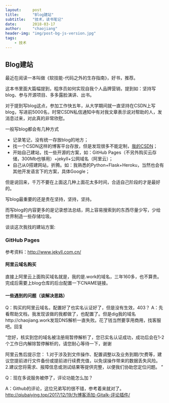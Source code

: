 ```yaml
---
layout:     post
title:      "Blog建站"
subtitle:   "技术，读书笔记"
date:       2018-03-17
author:     "chaojiang"
header-img: "img/post-bg-js-version.jpg"
tags:
    - 技术
---
```


## Blog建站

最近在阅读一本叫做《软技能-代码之外的生存指南》，好书，推荐。

这本书里面大篇幅提到，程序员如何实现自我个人品牌营销，提到如：坚持写blog、参与开源项目、多多露脸演讲、出书。

对于提到写blog这点，参加工作快五年，从大学期间就一直坚持在CSDN上写blog，写进前5000名，时常CSDN私信通知中有对我文章表示说对帮助的人，发消息过来，对此真的非常欣慰。

一般写blog都会有几种方式

- 记录笔记，没有统一存放blog的地方；
- 找一个CSDN这样的博客平台存放，但是发现很多不能定制，[我的CSDN](http://blog.csdn.net/g19920917)；
- 开始自己建站，找一些开源的方案，如：GitHub Pages（不另外购买云存储，300Mb也够用）+jekyll+公网域名（阿里云）；
- 自己从0搭建网站，折腾。如：我熟悉的Python+Flask+Heroku，当然也会有其他开发语言下的方案，具体Google；

但是说回来，千万不要在上面这几种上面花太多时间，合适自己阶段的才是最好的。

写blog最重要的还是贵在坚持，坚持，坚持。

而写blog的内容更多的是记录想法总结，网上容易搜索到的东西尽量少写，少给世界制造一些存储垃圾。

谈谈这次我找的建站方案:


### GitHub Pages 


参考资料：http://www.jekyll.com.cn/

#### 阿里云域名购买

直接上阿里云上面购买域名就是，我的是.work的域名，三年160多，也不算贵。
完成后需要上blog仓库的后台配置一下CNAME链接。

#### 一些遇到的问题（谈解决思路）
Q：购买的阿里云域名，配置好了也实名认证好了，但是没有生效，403？
A：先看帮助文档，我发现该做的我都做了，也配置了。但是dig我的域名http://chaojiang.work发现DNS解析一直失败。花了钱当然要享用商用，找客服吧。回复

“您好，核实到您的域名被注册局暂停解析了，您已实名认证成功，成功后会在1-2个工作日内解除暂停解析的，请您耐心等待一下，谢谢


阿里云售后提示您：
1.对于涉及到文件操作、配置调整以及业务到期/欠费等，建议您提前进行文件备份或提前进行续费充值，以免误操作带来的数据丢失风险。
2.建议您将需求、报障信息或测试结果等提供完整，以便我们协助您定位问题。 
”

Q：现在多说服务被停了，评论功能怎么加？

A：Github的评论，这位兄弟写的很不错，参考着来就对了。 <http://qiubaiying.top/2017/12/19/为博客添加-Gitalk-评论插件/>




